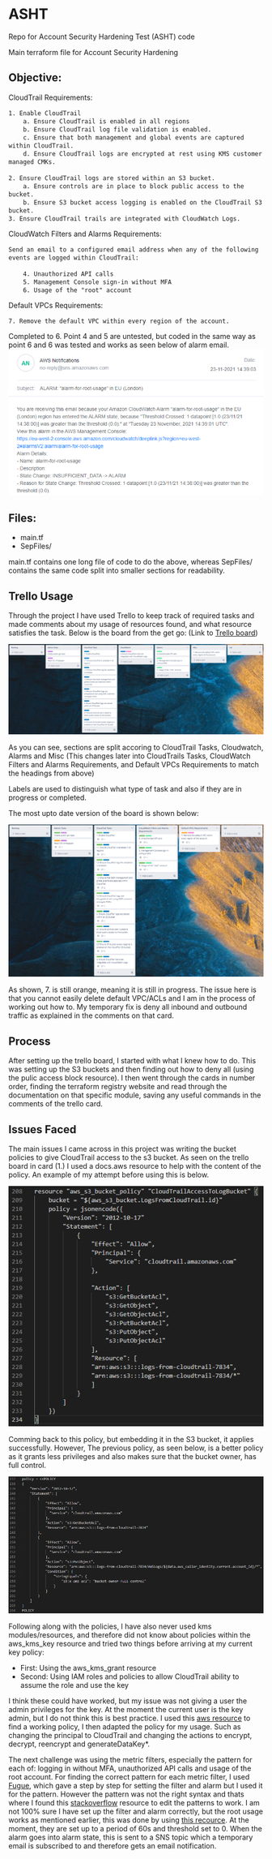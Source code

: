 # ASHT
Repo for Account Security Hardening Test (ASHT) code


Main terraform file for Account Security Hardening

## **Objective:**

CloudTrail Requirements:

    1. Enable CloudTrail
        a. Ensure CloudTrail is enabled in all regions
        b. Ensure CloudTrail log file validation is enabled.
        c. Ensure that both management and global events are captured within CloudTrail.
        d. Ensure CloudTrail logs are encrypted at rest using KMS customer managed CMKs.

    2. Ensure CloudTrail logs are stored within an S3 bucket.
        a. Ensure controls are in place to block public access to the bucket.
        b. Ensure S3 bucket access logging is enabled on the CloudTrail S3 bucket.
    3. Ensure CloudTrail trails are integrated with CloudWatch Logs.

CloudWatch Filters and Alarms Requirements:

    Send an email to a configured email address when any of the following events are logged within CloudTrail:

        4. Unauthorized API calls
        5. Management Console sign-in without MFA
        6. Usage of the "root" account

Default VPCs Requirements:

    7. Remove the default VPC within every region of the account.


Completed to 6. Point 4 and 5 are untested, but coded in the same way as point 6
and 6 was tested and works as seen below of alarm email. ![ImageFolder/RootUsageWorks](ImageFolder/RootUsageWorks.PNG)


## **Files:**

- main.tf
- SepFiles/

main.tf contains one long file of code to do the above, whereas SepFiles/ contains the same code 
split into smaller sections for readability.

## **Trello Usage**

Through the project I have used Trello to keep track of required tasks and made comments about
my usage of resources found, and what resource satisfies the task. Below is the board from the get go:
(Link to [Trello board](https://trello.com/b/RWRYKgFF/account-security-hardening-test))

![ImageFolder/Trellov2](ImageFolder/Trellov2.PNG)

As you can see, sections are split accoring to CloudTrail Tasks, Cloudwatch, Alarms and Misc (This changes
later into CloudTrails Tasks, CloudWatch Filters and Alarms Requirements, and Default VPCs Requirements
to match the headings from above)

Labels are used to distinguish what type of task and also if they are in progress or completed.

The most upto date version of the board is shown below:

![ImageFolder/trellov3](ImageFolder/trellov3.PNG)

As shown, 7. is still orange, meaning it is still in progress. The issue here is that you cannot easily
delete default VPC/ACLs and I am in the process of working out how to. My temporary fix is deny all inbound
and outbound traffic as explained in the comments on that card.


## **Process**

After setting up the trello board, I started with what I knew how to do. This was setting up the S3 buckets and then
finding out how to deny all (using the pulic access block resource). I then went through the cards in number order, finding 
the terraform registry website and read through the documentation on that specific module, saving any useful commands in the 
comments of the trello card.



## **Issues Faced**

The main issues I came across in this project was writing the bucket policies to give CloudTrail access to the 
s3 bucket. As seen on the trello board in card (1.) I used a docs.aws resource to help with the content of the 
policy. An example of my attempt before using this is below. 

![ImageFolder/FirstBucketPolicy](ImageFolder/FirstBucketPolicy.PNG)

Comming back to this policy, but embedding it in the S3 bucket, it applies successfully. However, The previous policy,
as seen below, is a better policy as it grants less privileges and also makes sure that the bucket owner, has full control.

![ImageFolder/BestPolicy](ImageFolder/BestPolicy.PNG)

Following along with the policies, I have also never used kms modules/resources, and therefore did not know about policies
within the aws_kms_key resource and tried two things before arriving at my current key policy:

- First: Using the aws_kms_grant resource
- Second: Using IAM roles and policies to allow CloudTrail ability to assume the role and use the key

I think these could have worked, but my issue was not giving a user the admin privileges for the key. At the moment the
current user is the key admin, but I do not think this is best practice. I used this [aws resource](https://aws.amazon.com/premiumsupport/knowledge-center/update-key-policy-future/)
to find a working policy, I then adapted the policy for my usage. Such as changing the principal to CloudTrail and
changing the actions to encrypt, decrypt, reencrypt and generateDataKey*.


The next challenge was using the metric filters, especially the pattern for each of: logging in without MFA, unauthorized API
calls and usage of the root account. For finding the correct pattern for each metric filter, I used [Fugue](https://docs.fugue.co/FG_R00055.html),
which gave a step by step for setting the filter and alarm but I used it for the pattern. However the pattern was not the right
syntax and thats where I found this [stackoverflow](https://stackoverflow.com/questions/63668422/getting-invalidparameterexception-while-trying-to-setup-cloudwatch-log-filter-vi) resource to edit the patterns to work. I am not 
100% sure I have set up the filter and alarm correctly, but the root usage works as mentioned earlier, this was done by using 
[this recource](https://docs.fugue.co/FG_R00062.html). At the moment, they are set up to a period of 60s and threshold set to 0.
When the alarm goes into alarm state, this is sent to a SNS topic which a temporary email is subscribed to and therefore gets an 
email notification.